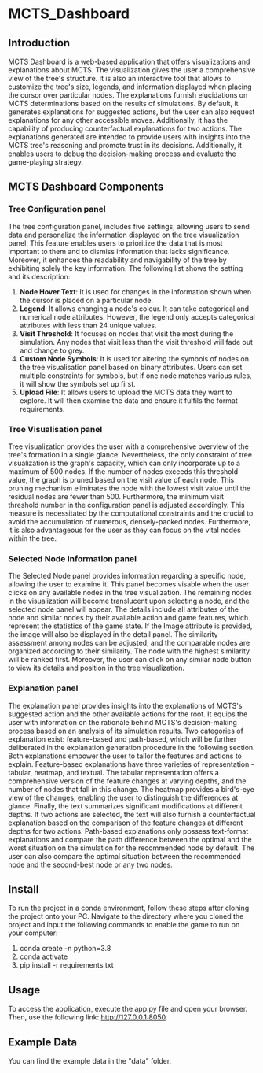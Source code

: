# MCTS_Dashboard

## Introduction
MCTS Dashboard is a web-based application that offers visualizations and explanations about MCTS. The visualization gives the user a comprehensive view of the tree's structure. It is also an interactive tool that allows to customize the tree's size, legends, and information displayed when placing the cursor over particular nodes. The explanations furnish elucidations on MCTS determinations based on the results of simulations. By default, it generates explanations for suggested actions, but the user can also request explanations for any other accessible moves. Additionally, it has the capability of producing counterfactual explanations for two actions. The explanations generated are intended to provide users with insights into the MCTS tree's reasoning and promote trust in its decisions. Additionally, it enables users to debug the decision-making process and evaluate the game-playing strategy.

## MCTS Dashboard Components
### Tree Configuration panel
The tree configuration panel, includes five settings, allowing users to send data and personalize the information displayed on the tree visualization panel. This feature enables users to prioritize the data that is most important to them and to dismiss information that lacks significance. Moreover, it enhances the readability and navigability of the tree by exhibiting solely the key information. The following list shows the setting and its description:
1. **Node Hover Text**: It is used for changes in the information shown when the cursor is placed on a particular node. 
2. **Legend**: It allows changing a node's colour. It can take categorical and numerical node attributes. However, the legend only accepts categorical attributes with less than 24 unique values.
3. **Visit Threshold**: It focuses on nodes that visit the most during the simulation. Any nodes that visit less than the visit threshold will fade out and change to grey. 
4. **Custom Node Symbols**: It is used for altering the symbols of nodes on the tree visualisation panel based on binary attributes. Users can set multiple constraints for symbols, but if one node matches various rules, it will show the symbols set up first.
5. **Upload File**: It allows users to upload the MCTS data they want to explore. It will then examine the data and ensure it fulfils the format requirements.

### Tree Visualisation panel
Tree visualization provides the user with a comprehensive overview of the tree's formation in a single glance. Nevertheless, the only constraint of tree visualization is the graph's capacity, which can only incorporate up to a maximum of 500 nodes. If the number of nodes exceeds this threshold value, the graph is pruned based on the visit value of each node. This pruning mechanism eliminates the node with the lowest visit value until the residual nodes are fewer than 500. Furthermore, the minimum visit threshold number in the configuration panel is adjusted accordingly. This measure is necessitated by the computational constraints and the crucial to avoid the accumulation of numerous, densely-packed nodes. Furthermore, it is also advantageous for the user as they can focus on the vital nodes within the tree.

### Selected Node Information panel
The Selected Node panel provides information regarding a specific node, allowing the user to examine it. This panel becomes visable when the user clicks on any available nodes in the tree visualization. The remaining nodes in the visualization will become translucent upon selecting a node, and the selected node panel will appear. The details include all attributes of the node and similar nodes by their available action and game features, which represent the statistics of the game state. If the Image attribute is provided, the image will also be displayed in the detail panel. The similarity assessment among nodes can be adjusted, and the comparable nodes are organized according to their similarity. The node with the highest similarity will be ranked first. Moreover, the user can click on any similar node button to view its details and position in the tree visualization.

### Explanation panel
The explanation panel provides insights into the explanations of MCTS's suggested action and the other available actions for the root. It equips the user with information on the rationale behind MCTS's decision-making process based on an analysis of its simulation results. Two categories of explanation exist: feature-based and path-based, which will be further deliberated in the explanation generation procedure in the following section. Both explanations empower the user to tailor the features and actions to explain. Feature-based explanations have three varieties of representation - tabular, heatmap, and textual. The tabular representation offers a comprehensive version of the feature changes at varying depths, and the number of nodes that fall in this change. The heatmap provides a bird's-eye view of the changes, enabling the user to distinguish the differences at glance. Finally, the text summarizes significant modifications at different depths. If two actions are selected, the text will also furnish a counterfactual explanation based on the comparison of the feature changes at different depths for two actions. Path-based explanations only possess text-format explanations and compare the path difference between the optimal and the worst situation on the simulation for the recommended node by default. The user can also compare the optimal situation between the recommended node and the second-best node or any two nodes.

## Install
To run the project in a conda environment, follow these steps after cloning the project onto your PC. Navigate to the directory where you cloned the project and input the following commands to enable the game to run on your computer:
1. conda create -n <chosen environment name> python=3.8
2. conda activate <chosen environment name>
3. pip install -r requirements.txt

## Usage
To access the application, execute the app.py file and open your browser. Then, use the following link: http://127.0.0.1:8050.


## Example Data
You can find the example data in the "data" folder.

